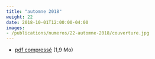 ```yaml
---
title: "automne 2018"
weight: 22
date: 2018-10-01T12:00:00-04:00
images:
- /publications/numeros/22-automne-2018/couverture.jpg
---
```


- [pdf compressé](lepied-automne-2018-compress.pdf) (1,9 Mo)
